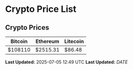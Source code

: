 # Crypto Price List

## Crypto Prices
| Bitcoin | Ethereum | Litecoin |
| ------- | -------- | -------- |
| $108110 | $2515.31 | $86.48 |
**Last Updated:** 2025-07-05 12:49 UTC
**Last Updated:** $DATE$
